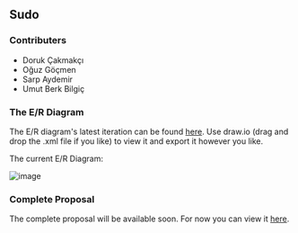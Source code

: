 ## Sudo

### Contributers
* Doruk Çakmakçı
* Oğuz Göçmen 
* Sarp Aydemir
* Umut Berk Bilgiç

### The E/R Diagram
The E/R diagram's latest iteration can be found [here](https://raw.githubusercontent.com/umutberkbilgic/353-Spotify-esque/master/xml/353.xml). Use draw.io (drag and drop the .xml file if you like) to view it and export it however you like.

The current E/R Diagram:

![image](https://raw.githubusercontent.com/umutberkbilgic/353-Spotify-esque/master/img/er_diagram_png_x2_zoom.png)

### Complete Proposal
The complete proposal will be available soon. For now you can view it [here](https://docs.google.com/document/d/1b_d9-IffJG52zwh21oJi_O9Vt8qlpLIIciQATaczXsU/edit?usp=sharing).


